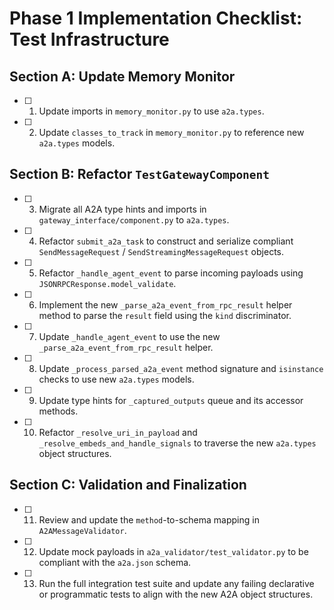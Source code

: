 # Phase 1 Implementation Checklist: Test Infrastructure

## Section A: Update Memory Monitor
- [ ] 1. Update imports in `memory_monitor.py` to use `a2a.types`.
- [ ] 2. Update `classes_to_track` in `memory_monitor.py` to reference new `a2a.types` models.

## Section B: Refactor `TestGatewayComponent`
- [ ] 3. Migrate all A2A type hints and imports in `gateway_interface/component.py` to `a2a.types`.
- [ ] 4. Refactor `submit_a2a_task` to construct and serialize compliant `SendMessageRequest` / `SendStreamingMessageRequest` objects.
- [ ] 5. Refactor `_handle_agent_event` to parse incoming payloads using `JSONRPCResponse.model_validate`.
- [ ] 6. Implement the new `_parse_a2a_event_from_rpc_result` helper method to parse the `result` field using the `kind` discriminator.
- [ ] 7. Update `_handle_agent_event` to use the new `_parse_a2a_event_from_rpc_result` helper.
- [ ] 8. Update `_process_parsed_a2a_event` method signature and `isinstance` checks to use new `a2a.types` models.
- [ ] 9. Update type hints for `_captured_outputs` queue and its accessor methods.
- [ ] 10. Refactor `_resolve_uri_in_payload` and `_resolve_embeds_and_handle_signals` to traverse the new `a2a.types` object structures.

## Section C: Validation and Finalization
- [ ] 11. Review and update the `method`-to-schema mapping in `A2AMessageValidator`.
- [ ] 12. Update mock payloads in `a2a_validator/test_validator.py` to be compliant with the `a2a.json` schema.
- [ ] 13. Run the full integration test suite and update any failing declarative or programmatic tests to align with the new A2A object structures.
